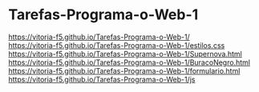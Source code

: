 # Tarefas-Programa-o-Web-1
https://vitoria-f5.github.io/Tarefas-Programa-o-Web-1/ 
<br> https://vitoria-f5.github.io/Tarefas-Programa-o-Web-1/estilos.css
<br> https://vitoria-f5.github.io/Tarefas-Programa-o-Web-1/Supernova.html
<br> https://vitoria-f5.github.io/Tarefas-Programa-o-Web-1/BuracoNegro.html
<br> https://vitoria-f5.github.io/Tarefas-Programa-o-Web-1/formulario.html
<br> https://vitoria-f5.github.io/Tarefas-Programa-o-Web-1/js


